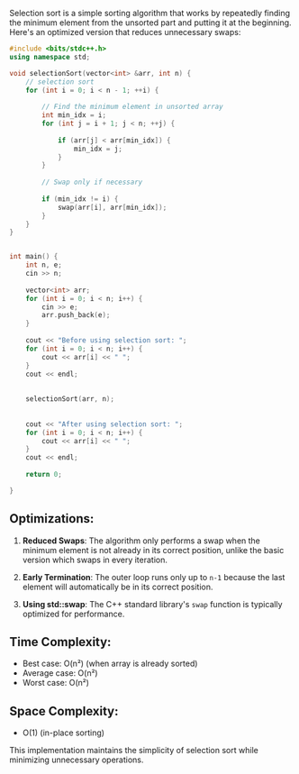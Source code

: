 Selection sort is a simple sorting algorithm that works by repeatedly finding the minimum element from the unsorted part and putting it at the beginning. Here's an optimized version that reduces unnecessary swaps:

```cpp
#include <bits/stdc++.h>
using namespace std;

void selectionSort(vector<int> &arr, int n) {
	// selection sort
	for (int i = 0; i < n - 1; ++i) {
	
		// Find the minimum element in unsorted array
		int min_idx = i;
		for (int j = i + 1; j < n; ++j) {
			
			if (arr[j] < arr[min_idx]) {
				min_idx = j;
			}
		}
		
		// Swap only if necessary
		
		if (min_idx != i) {
			swap(arr[i], arr[min_idx]);
		}
	}
}


int main() {
	int n, e;
	cin >> n;
	
	vector<int> arr;
	for (int i = 0; i < n; i++) {
		cin >> e;
		arr.push_back(e);
	}
	
	cout << "Before using selection sort: ";
	for (int i = 0; i < n; i++) {
		cout << arr[i] << " ";
	}
	cout << endl;
	
	
	selectionSort(arr, n);
	
	
	cout << "After using selection sort: ";
	for (int i = 0; i < n; i++) {
		cout << arr[i] << " ";
	}
	cout << endl;
	
	return 0;

}
```

## Optimizations:

1. **Reduced Swaps**: The algorithm only performs a swap when the minimum element is not already in its correct position, unlike the basic version which swaps in every iteration.

2. **Early Termination**: The outer loop runs only up to `n-1` because the last element will automatically be in its correct position.

3. **Using std::swap**: The C++ standard library's `swap` function is typically optimized for performance.

## Time Complexity:
- Best case: O(n²) (when array is already sorted)
- Average case: O(n²)
- Worst case: O(n²)

## Space Complexity:
- O(1) (in-place sorting)

This implementation maintains the simplicity of selection sort while minimizing unnecessary operations.